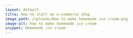 ```yaml
---
layout: default
title: How to start an e-commerce shop
image_path: /uploads/How to make homemade ice cream.png
image-alt: how to make homemade ice cream
snippet: Homemade ice cream
---
```

